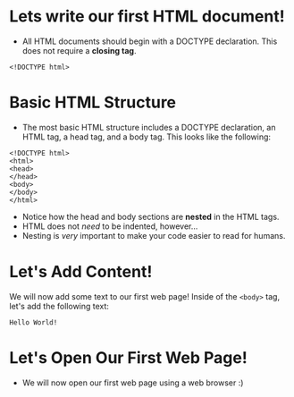 # Lets write our first HTML document!

* All HTML documents should begin with a DOCTYPE declaration.  This does not require a **closing tag**.

```
<!DOCTYPE html>
```

# Basic HTML Structure

* The most basic HTML structure includes a DOCTYPE declaration, an HTML tag, a head tag, and a body tag. This looks like the following:

```
<!DOCTYPE html>
<html>
<head>
</head>
<body>
</body>
</html>
```

* Notice how the head and body sections are **nested** in the HTML tags. 
* HTML does not *need* to be indented, however...
* Nesting is *very* important to make your code easier to read for humans.

# Let's Add Content!

We will now add some text to our first web page! Inside of the ```<body>``` tag, let's add the following text:

```
Hello World!
```
 
# Let's Open Our First Web Page!

* We will now open our first web page using a web browser :)
